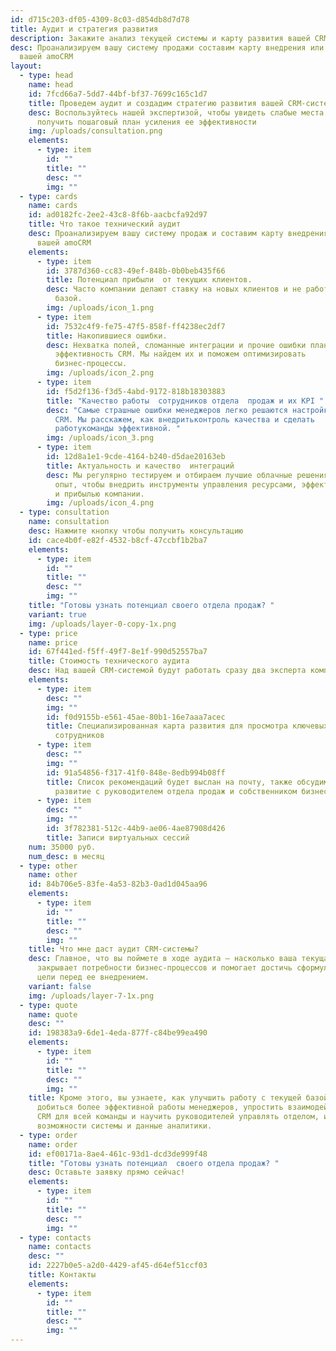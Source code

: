 ```yaml
---
id: d715c203-df05-4309-8c03-d854db8d7d78
title: Аудит и стратегия развития
description: Закажите анализ текущей системы и карту развития вашей CRM
desc: Проанализируем вашу систему продажи составим карту внедрения или развития
  вашей amoCRM
layout:
  - type: head
    name: head
    id: 7fcd66a7-5dd7-44bf-bf37-7699c165c1d7
    title: Проведем аудит и создадим стратегию развития вашей CRM-системы
    desc: Воспользуйтесь нашей экспертизой, чтобы увидеть слабые места текущей CRM и
      получить пошаговый план усиления ее эффективности
    img: /uploads/consultation.png
    elements:
      - type: item
        id: ""
        title: ""
        desc: ""
        img: ""
  - type: cards
    name: cards
    id: ad0182fc-2ee2-43c8-8f6b-aacbcfa92d97
    title: Что такое технический аудит
    desc: Проанализируем вашу систему продаж и составим карту внедрения или развития
      вашей amoCRM
    elements:
      - type: item
        id: 3787d360-cc83-49ef-848b-0b0beb435f66
        title: Потенциал прибыли  от текущих клиентов.
        desc: Часто компании делают ставку на новых клиентов и не работают с текущей
          базой.
        img: /uploads/icon_1.png
      - type: item
        id: 7532c4f9-fe75-47f5-858f-ff4238ec2df7
        title: Накопившиеся ошибки.
        desc: Нехватка полей, сломанные интеграции и прочие ошибки планомерно снижают
          эффективность CRM. Мы найдем их и поможем оптимизировать
          бизнес-процессы.
        img: /uploads/icon_2.png
      - type: item
        id: f5d2f136-f3d5-4abd-9172-818b18303883
        title: "Качество работы  сотрудников отдела  продаж и их KPI "
        desc: "Самые страшные ошибки менеджеров легко решаются настройкой процессов в
          CRM. Мы расскажем, как внедритьконтроль качества и сделать
          работукоманды эффективной. "
        img: /uploads/icon_3.png
      - type: item
        id: 12d8a1e1-9cde-4164-b240-d5dae20163eb
        title: Актуальность и качество  интеграций
        desc: Мы регулярно тестируем и отбираем лучшие облачные решения. Используйте наш
          опыт, чтобы внедрить инструменты управления ресурсами, эффективностью
          и прибылью компании.
        img: /uploads/icon_4.png
  - type: consultation
    name: consultation
    desc: Нажмите кнопку чтобы получить консультацию
    id: cace4b0f-e82f-4532-b8cf-47ccbf1b2ba7
    elements:
      - type: item
        id: ""
        title: ""
        desc: ""
        img: ""
    title: "Готовы узнать потенциал своего отдела продаж? "
    variant: true
    img: /uploads/layer-0-copy-1x.png
  - type: price
    name: price
    id: 67f441ed-f5ff-49f7-8e1f-990d52557ba7
    title: Стоимость технического аудита
    desc: Над вашей CRM-системой будут работать сразу два эксперта компании Atoll.
    elements:
      - type: item
        desc: ""
        img: ""
        id: f0d9155b-e561-45ae-80b1-16e7aaa7acec
        title: Специализированная карта развития для просмотра ключевых показателей
          сотрудников
      - type: item
        desc: ""
        img: ""
        id: 91a54856-f317-41f0-848e-8edb994b08ff
        title: Список рекомендаций будет выслан на почту, также обсудим дальнейшее
          развитие с руководителем отдела продаж и собственником бизнеса
      - type: item
        desc: ""
        img: ""
        id: 3f782381-512c-44b9-ae06-4ae87908d426
        title: Записи виртуальных сессий
    num: 35000 руб.
    num_desc: в месяц
  - type: other
    name: other
    id: 84b706e5-83fe-4a53-82b3-0ad1d045aa96
    elements:
      - type: item
        id: ""
        title: ""
        desc: ""
        img: ""
    title: Что мне даст аудит CRM-системы?
    desc: Главное, что вы поймете в ходе аудита — насколько ваша текущая CRM-система
      закрывает потребности бизнес-процессов и помогает достичь сформулированной
      цели перед ее внедрением.
    variant: false
    img: /uploads/layer-7-1x.png
  - type: quote
    name: quote
    desc: ""
    id: 198383a9-6de1-4eda-877f-c84be99ea490
    elements:
      - type: item
        id: ""
        title: ""
        desc: ""
        img: ""
    title: Кроме этого, вы узнаете, как улучшить работу с текущей базой клиентов,
      добиться более эффективной работы менеджеров, упростить взаимодействие с
      CRM для всей команды и научить руководителей управлять отделом, используя
      возможности системы и данные аналитики.
  - type: order
    name: order
    id: ef00171a-8ae4-461c-93d1-dcd3de999f48
    title: "Готовы узнать потенциал  своего отдела продаж? "
    desc: Оставьте заявку прямо сейчас!
    elements:
      - type: item
        id: ""
        title: ""
        desc: ""
        img: ""
  - type: contacts
    name: contacts
    desc: ""
    id: 2227b0e5-a2d0-4429-af45-d64ef51ccf03
    title: Контакты
    elements:
      - type: item
        id: ""
        title: ""
        desc: ""
        img: ""
---
```

